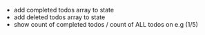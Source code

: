- add completed todos array to state
- add deleted todos array to state
- show count of completed todos / count of ALL todos on e.g (1/5)

